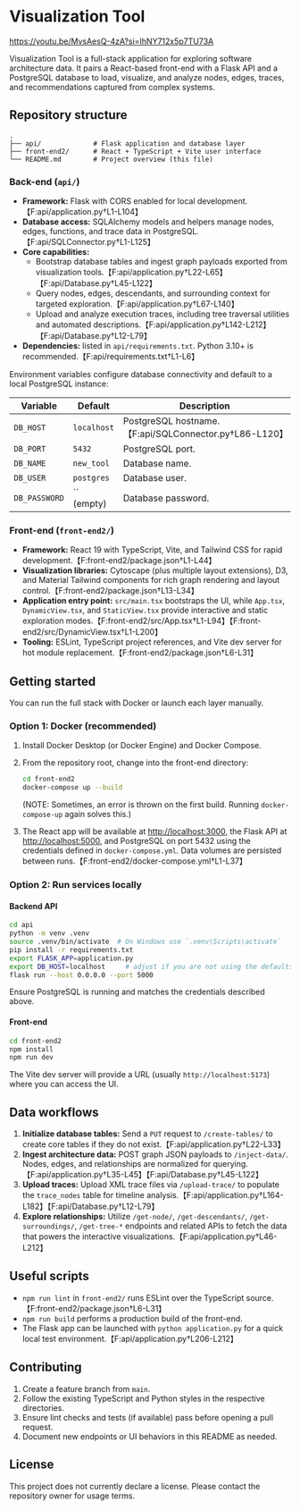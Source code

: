 # Visualization Tool

https://youtu.be/MvsAesQ-4zA?si=IhNY712x5p7TU73A

Visualization Tool is a full-stack application for exploring software architecture data. It pairs a React-based front-end with a Flask API and a PostgreSQL database to load, visualize, and analyze nodes, edges, traces, and recommendations captured from complex systems.

## Repository structure

```
.
├── api/             # Flask application and database layer
├── front-end2/      # React + TypeScript + Vite user interface
└── README.md        # Project overview (this file)
```

### Back-end (`api/`)

* **Framework:** Flask with CORS enabled for local development.【F:api/application.py†L1-L104】
* **Database access:** SQLAlchemy models and helpers manage nodes, edges, functions, and trace data in PostgreSQL.【F:api/SQLConnector.py†L1-L125】
* **Core capabilities:**
  * Bootstrap database tables and ingest graph payloads exported from visualization tools.【F:api/application.py†L22-L65】【F:api/Database.py†L45-L122】
  * Query nodes, edges, descendants, and surrounding context for targeted exploration.【F:api/application.py†L67-L140】
  * Upload and analyze execution traces, including tree traversal utilities and automated descriptions.【F:api/application.py†L142-L212】【F:api/Database.py†L12-L79】
* **Dependencies:** listed in `api/requirements.txt`. Python 3.10+ is recommended.【F:api/requirements.txt†L1-L6】

Environment variables configure database connectivity and default to a local PostgreSQL instance:

| Variable | Default | Description |
|----------|---------|-------------|
| `DB_HOST` | `localhost` | PostgreSQL hostname.【F:api/SQLConnector.py†L86-L120】 |
| `DB_PORT` | `5432` | PostgreSQL port. |
| `DB_NAME` | `new_tool` | Database name. |
| `DB_USER` | `postgres` | Database user. |
| `DB_PASSWORD` | `` (empty) | Database password. |

### Front-end (`front-end2/`)

* **Framework:** React 19 with TypeScript, Vite, and Tailwind CSS for rapid development.【F:front-end2/package.json†L1-L44】
* **Visualization libraries:** Cytoscape (plus multiple layout extensions), D3, and Material Tailwind components for rich graph rendering and layout control.【F:front-end2/package.json†L13-L34】
* **Application entry point:** `src/main.tsx` bootstraps the UI, while `App.tsx`, `DynamicView.tsx`, and `StaticView.tsx` provide interactive and static exploration modes.【F:front-end2/src/App.tsx†L1-L94】【F:front-end2/src/DynamicView.tsx†L1-L200】
* **Tooling:** ESLint, TypeScript project references, and Vite dev server for hot module replacement.【F:front-end2/package.json†L6-L31】

## Getting started

You can run the full stack with Docker or launch each layer manually.

### Option 1: Docker (recommended)

1. Install Docker Desktop (or Docker Engine) and Docker Compose.
2. From the repository root, change into the front-end directory:
   ```bash
   cd front-end2
   docker-compose up --build
   ```
    (NOTE: Sometimes, an error is thrown on the first build. Running ```docker-compose-up``` again solves this.)

3. The React app will be available at <http://localhost:3000>, the Flask API at <http://localhost:5000>, and PostgreSQL on port 5432 using the credentials defined in `docker-compose.yml`. Data volumes are persisted between runs.【F:front-end2/docker-compose.yml†L1-L37】

### Option 2: Run services locally

#### Backend API

```bash
cd api
python -m venv .venv
source .venv/bin/activate  # On Windows use `.venv\Scripts\activate`
pip install -r requirements.txt
export FLASK_APP=application.py
export DB_HOST=localhost     # adjust if you are not using the defaults
flask run --host 0.0.0.0 --port 5000
```

Ensure PostgreSQL is running and matches the credentials described above.

#### Front-end

```bash
cd front-end2
npm install
npm run dev
```

The Vite dev server will provide a URL (usually `http://localhost:5173`) where you can access the UI.

## Data workflows

1. **Initialize database tables:** Send a `PUT` request to `/create-tables/` to create core tables if they do not exist.【F:api/application.py†L22-L33】
2. **Ingest architecture data:** POST graph JSON payloads to `/inject-data/`. Nodes, edges, and relationships are normalized for querying.【F:api/application.py†L35-L45】【F:api/Database.py†L45-L122】
3. **Upload traces:** Upload XML trace files via `/upload-trace/` to populate the `trace_nodes` table for timeline analysis.【F:api/application.py†L164-L182】【F:api/Database.py†L12-L79】
4. **Explore relationships:** Utilize `/get-node/`, `/get-descendants/`, `/get-surroundings/`, `/get-tree-*` endpoints and related APIs to fetch the data that powers the interactive visualizations.【F:api/application.py†L46-L212】

## Useful scripts

* `npm run lint` in `front-end2/` runs ESLint over the TypeScript source.【F:front-end2/package.json†L6-L31】
* `npm run build` performs a production build of the front-end.
* The Flask app can be launched with `python application.py` for a quick local test environment.【F:api/application.py†L206-L212】

## Contributing

1. Create a feature branch from `main`.
2. Follow the existing TypeScript and Python styles in the respective directories.
3. Ensure lint checks and tests (if available) pass before opening a pull request.
4. Document new endpoints or UI behaviors in this README as needed.

## License

This project does not currently declare a license. Please contact the repository owner for usage terms.

